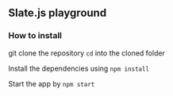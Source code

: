 ## Slate.js playground
### How to install
git clone the repository `cd` into the cloned folder

Install the dependencies using `npm install`

Start the app by `npm start`